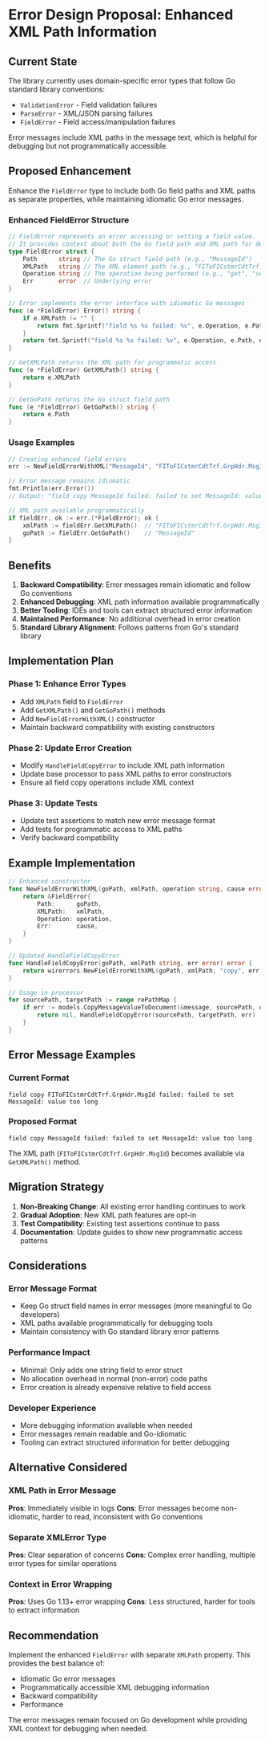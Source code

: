 # Error Design Proposal: Enhanced XML Path Information

## Current State

The library currently uses domain-specific error types that follow Go standard library conventions:
- `ValidationError` - Field validation failures
- `ParseError` - XML/JSON parsing failures  
- `FieldError` - Field access/manipulation failures

Error messages include XML paths in the message text, which is helpful for debugging but not programmatically accessible.

## Proposed Enhancement

Enhance the `FieldError` type to include both Go field paths and XML paths as separate properties, while maintaining idiomatic Go error messages.

### Enhanced FieldError Structure

```go
// FieldError represents an error accessing or setting a field value.
// It provides context about both the Go field path and XML path for debugging.
type FieldError struct {
    Path      string // The Go struct field path (e.g., "MessageId")
    XMLPath   string // The XML element path (e.g., "FIToFICstmrCdtTrf.GrpHdr.MsgId")
    Operation string // The operation being performed (e.g., "get", "set", "copy")
    Err       error  // Underlying error
}

// Error implements the error interface with idiomatic Go messages
func (e *FieldError) Error() string {
    if e.XMLPath != "" {
        return fmt.Sprintf("field %s %s failed: %v", e.Operation, e.Path, e.Err)
    }
    return fmt.Sprintf("field %s %s failed: %v", e.Operation, e.Path, e.Err)
}

// GetXMLPath returns the XML path for programmatic access
func (e *FieldError) GetXMLPath() string {
    return e.XMLPath
}

// GetGoPath returns the Go struct field path
func (e *FieldError) GetGoPath() string {
    return e.Path
}
```

### Usage Examples

```go
// Creating enhanced field errors
err := NewFieldErrorWithXML("MessageId", "FIToFICstmrCdtTrf.GrpHdr.MsgId", "copy", validationErr)

// Error message remains idiomatic
fmt.Println(err.Error())
// Output: "field copy MessageId failed: failed to set MessageId: value too long"

// XML path available programmatically
if fieldErr, ok := err.(*FieldError); ok {
    xmlPath := fieldErr.GetXMLPath()  // "FIToFICstmrCdtTrf.GrpHdr.MsgId"
    goPath := fieldErr.GetGoPath()    // "MessageId"
}
```

## Benefits

1. **Backward Compatibility**: Error messages remain idiomatic and follow Go conventions
2. **Enhanced Debugging**: XML path information available programmatically
3. **Better Tooling**: IDEs and tools can extract structured error information
4. **Maintained Performance**: No additional overhead in error creation
5. **Standard Library Alignment**: Follows patterns from Go's standard library

## Implementation Plan

### Phase 1: Enhance Error Types
- Add `XMLPath` field to `FieldError`
- Add `GetXMLPath()` and `GetGoPath()` methods
- Add `NewFieldErrorWithXML()` constructor
- Maintain backward compatibility with existing constructors

### Phase 2: Update Error Creation
- Modify `HandleFieldCopyError` to include XML path information
- Update base processor to pass XML paths to error constructors
- Ensure all field copy operations include XML context

### Phase 3: Update Tests
- Update test assertions to match new error message format
- Add tests for programmatic access to XML paths
- Verify backward compatibility

## Example Implementation

```go
// Enhanced constructor
func NewFieldErrorWithXML(goPath, xmlPath, operation string, cause error) *FieldError {
    return &FieldError{
        Path:      goPath,
        XMLPath:   xmlPath,
        Operation: operation,
        Err:       cause,
    }
}

// Updated HandleFieldCopyError
func HandleFieldCopyError(goPath, xmlPath string, err error) error {
    return wirerrors.NewFieldErrorWithXML(goPath, xmlPath, "copy", err)
}

// Usage in processor
for sourcePath, targetPath := range rePathMap {
    if err := models.CopyMessageValueToDocument(&message, sourcePath, doc, targetPath); err != nil {
        return nil, HandleFieldCopyError(sourcePath, targetPath, err)
    }
}
```

## Error Message Examples

### Current Format
```
field copy FIToFICstmrCdtTrf.GrpHdr.MsgId failed: failed to set MessageId: value too long
```

### Proposed Format
```
field copy MessageId failed: failed to set MessageId: value too long
```

The XML path (`FIToFICstmrCdtTrf.GrpHdr.MsgId`) becomes available via `GetXMLPath()` method.

## Migration Strategy

1. **Non-Breaking Change**: All existing error handling continues to work
2. **Gradual Adoption**: New XML path features are opt-in
3. **Test Compatibility**: Existing test assertions continue to pass
4. **Documentation**: Update guides to show new programmatic access patterns

## Considerations

### Error Message Format
- Keep Go struct field names in error messages (more meaningful to Go developers)
- XML paths available programmatically for debugging tools
- Maintain consistency with Go standard library error patterns

### Performance Impact
- Minimal: Only adds one string field to error struct
- No allocation overhead in normal (non-error) code paths
- Error creation is already expensive relative to field access

### Developer Experience
- More debugging information available when needed
- Error messages remain readable and Go-idiomatic
- Tooling can extract structured information for better debugging

## Alternative Considered

### XML Path in Error Message
**Pros**: Immediately visible in logs
**Cons**: Error messages become non-idiomatic, harder to read, inconsistent with Go conventions

### Separate XMLError Type
**Pros**: Clear separation of concerns
**Cons**: Complex error handling, multiple error types for similar operations

### Context in Error Wrapping
**Pros**: Uses Go 1.13+ error wrapping
**Cons**: Less structured, harder for tools to extract information

## Recommendation

Implement the enhanced `FieldError` with separate `XMLPath` property. This provides the best balance of:
- Idiomatic Go error messages
- Programmatically accessible XML debugging information
- Backward compatibility
- Performance

The error messages remain focused on Go development while providing XML context for debugging when needed.